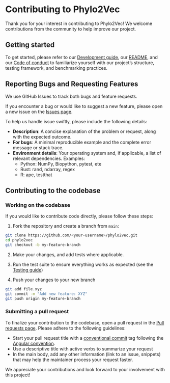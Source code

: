 # Contributing to Phylo2Vec

Thank you for your interest in contributing to Phylo2Vec! We welcome
contributions from the community to help improve our project.

## Getting started

To get started, please refer to our
[Development guide](https://phylo2vec.readthedocs.io/en/latest/development.html),
our [README](https://github.com/sbhattlab/phylo2vec?tab=readme-ov-file#phylo2vec),
and our [Code of conduct](https://github.com/sbhattlab/phylo2vec/blob/main/CODE_OF_CONDUCT.md)
to familiarize yourself with our project’s structure, testing framework, and
benchmarking practices.

## Reporting Bugs and Requesting Features

We use GitHub Issues to track both bugs and feature requests.

If you encounter a bug or would like to suggest a new feature, please open a new
issue on the [Issues page](https://github.com/sbhattlab/phylo2vec/issues).

To help us handle issue swiftly, please include the following details:

- **Description**: A concise explanation of the problem or request, along with
  the expected outcome.
- **For bugs**: A minimal reproducible example and the complete error message or
  stack trace.
- **Environment details**: Your operating system and, if applicable, a list of
  relevant dependencies. Examples:
  - Python: NumPy, Biopython, pytest, ete
  - Rust: rand, ndarray, regex
  - R: ape, testthat

## Contributing to the codebase

### Working on the codebase

If you would like to contribute code directly, please follow these steps:

1. Fork the repository and create a branch from `main`:

```bash
git clone https://github.com/<your-username>/phylo2vec.git
cd phylo2vec
git checkout -b my-feature-branch
```

2. Make your changes, and add tests where applicable.

3. Run the test suite to ensure everything works as expected (see the
   [Testing guide](https://phylo2vec.readthedocs.io/en/latest/development.html#testing))

4. Push your changes to your new branch

```bash
git add file.xyz
git commit -m "Add new feature: XYZ"
git push origin my-feature-branch
```

### Submitting a pull request

To finalize your contribution to the codebase, open a pull request in the
[Pull requests page](https://github.com/Neclow/phylo2vec/pulls). Please adhere
to the following guidelines:

- Start your pull request title with a
  [conventional commit](https://conventionalcommits.org) tag following the
  [Angular convention](https://github.com/angular/angular/blob/22b96b9/CONTRIBUTING.md#-commit-message-guidelines).
- Use a descriptive title with active verbs to summarize your request
- In the main body, add any other information (link to an issue, snippets) that
  may help the maintainer process your request faster.

We appreciate your contributions and look forward to your involvement with this
project!
